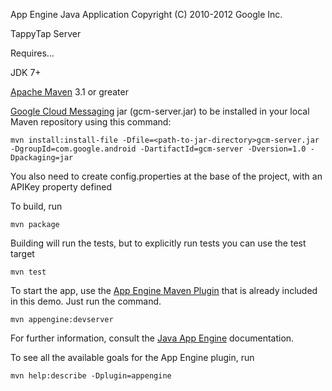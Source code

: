 App Engine Java Application
Copyright (C) 2010-2012 Google Inc.

TappyTap Server

Requires...

JDK 7+

[Apache Maven](http://maven.apache.org) 3.1 or greater

[Google Cloud Messaging](http://developer.android.com/reference/com/google/android/gcm/package-summary.html) jar (gcm-server.jar) to be installed in your local Maven repository using this command:

	mvn install:install-file -Dfile=<path-to-jar-directory>gcm-server.jar -DgroupId=com.google.android -DartifactId=gcm-server -Dversion=1.0 -Dpackaging=jar

You also need to create config.properties at the base of the project, with an APIKey property defined

To build, run

    mvn package

Building will run the tests, but to explicitly run tests you can use the test target

    mvn test

To start the app, use the [App Engine Maven Plugin](http://code.google.com/p/appengine-maven-plugin/) that is already included in this demo.  Just run the command.

    mvn appengine:devserver

For further information, consult the [Java App Engine](https://developers.google.com/appengine/docs/java/overview) documentation.

To see all the available goals for the App Engine plugin, run

    mvn help:describe -Dplugin=appengine
